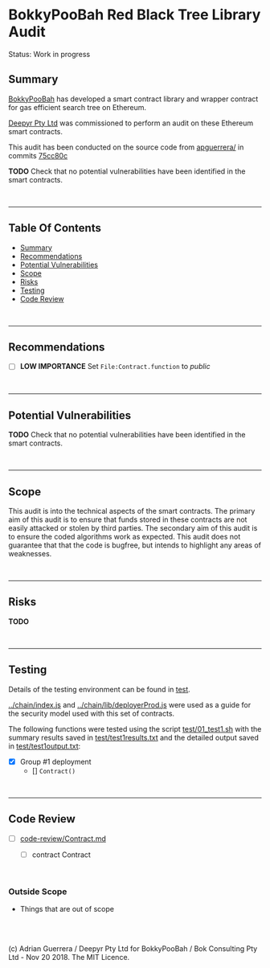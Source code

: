 # BokkyPooBah Red Black Tree Library Audit

Status: Work in progress

## Summary

[BokkyPooBah](https://www.bokconsulting.com.au/) has developed a smart contract library and wrapper contract for gas efficient search tree on Ethereum.

[Deepyr Pty Ltd](https://www.deepyr.com) was commissioned to perform an audit on these Ethereum smart contracts.

This audit has been conducted on the source code from [apguerrera/](https://github.com/apguerrera/) in commits [75cc80c](https://github.com/apguerrera)

**TODO** Check that no potential vulnerabilities have been identified in the smart contracts.

<br />

<hr />

## Table Of Contents

* [Summary](#summary)
* [Recommendations](#recommendations)
* [Potential Vulnerabilities](#potential-vulnerabilities)
* [Scope](#scope)
* [Risks](#risks)
* [Testing](#testing)
* [Code Review](#code-review)

<br />

<hr />

## Recommendations

* [ ] **LOW IMPORTANCE** Set `File:Contract.function` to *public*

<br />

<hr />

## Potential Vulnerabilities

**TODO** Check that no potential vulnerabilities have been identified in the smart contracts.

<br />

<hr />

## Scope

This audit is into the technical aspects of the smart contracts. The primary aim of this audit is to ensure that funds
stored in these contracts are not easily attacked or stolen by third parties. The secondary aim of this audit is to
ensure the coded algorithms work as expected. This audit does not guarantee that that the code is bugfree, but intends to
highlight any areas of weaknesses.

<br />

<hr />

## Risks

**TODO**

<br />

<hr />

## Testing

Details of the testing environment can be found in [test](test).

[../chain/index.js](../chain/index.js) and [../chain/lib/deployerProd.js](../chain/lib/deployerProd.js) were used as a guide for the security model used with this set of contracts.

The following functions were tested using the script [test/01_test1.sh](test/01_test1.sh) with the summary results saved
in [test/test1results.txt](test/test1results.txt) and the detailed output saved in [test/test1output.txt](test/test1output.txt):

* [x] Group #1 deployment
  * [] `Contract()`


<br />

<hr />

## Code Review

* [ ] [code-review/Contract.md](code-review/Contract.md)
  * [ ] contract Contract


<br />



### Outside Scope

* Things that are out of scope

<br />

<br />

(c) Adrian Guerrera / Deepyr Pty Ltd for BokkyPooBah / Bok Consulting Pty Ltd - Nov 20 2018. The MIT Licence.
